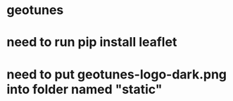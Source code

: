 # geotunes
# need to run pip install leaflet
# need to put geotunes-logo-dark.png into folder named "static"

